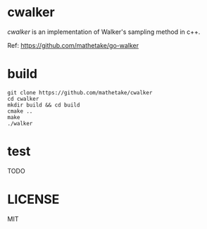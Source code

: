 # cwalker

_cwalker_ is an implementation of Walker's sampling method in c++.

Ref: https://github.com/mathetake/go-walker


# build
```$bash
git clone https://github.com/mathetake/cwalker
cd cwalker
mkdir build && cd build
cmake ..
make
./walker
```

# test

TODO


# LICENSE

MIT

